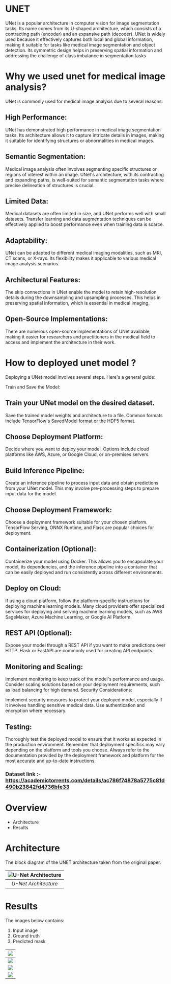 # UNET
UNet is a popular architecture in computer vision for image segmentation tasks. Its name comes from its U-shaped architecture, which consists of a contracting path (encoder) and an expansive path (decoder). UNet is widely used because it effectively captures both local and global information, making it suitable for tasks like medical image segmentation and object detection. Its symmetric design helps in preserving spatial information and addressing the challenge of class imbalance in segmentation tasks

# Why we used unet for medical image analysis?
UNet is commonly used for medical image analysis due to several reasons:

## High Performance: 
UNet has demonstrated high performance in medical image segmentation tasks. Its architecture allows it to capture intricate details in images, making it suitable for identifying structures or abnormalities in medical images.

## Semantic Segmentation:
Medical image analysis often involves segmenting specific structures or regions of interest within an image. UNet's architecture, with its contracting and expanding paths, is well-suited for semantic segmentation tasks where precise delineation of structures is crucial.

## Limited Data: 
Medical datasets are often limited in size, and UNet performs well with small datasets. Transfer learning and data augmentation techniques can be effectively applied to boost performance even when training data is scarce.

## Adaptability: 
UNet can be adapted to different medical imaging modalities, such as MRI, CT scans, or X-rays. Its flexibility makes it applicable to various medical image analysis scenarios.

## Architectural Features: 
The skip connections in UNet enable the model to retain high-resolution details during the downsampling and upsampling processes. This helps in preserving spatial information, which is essential in medical imaging.

## Open-Source Implementations: 
There are numerous open-source implementations of UNet available, making it easier for researchers and practitioners in the medical field to access and implement the architecture in their work.

# How to deployed unet model ?
Deploying a UNet model involves several steps. Here's a general guide:

Train and Save the Model:

## Train your UNet model on the desired dataset.
Save the trained model weights and architecture to a file. Common formats include TensorFlow's SavedModel format or the HDF5 format.

## Choose Deployment Platform:
Decide where you want to deploy your model. Options include cloud platforms like AWS, Azure, or Google Cloud, or on-premises servers.

## Build Inference Pipeline:

Create an inference pipeline to process input data and obtain predictions from your UNet model. This may involve pre-processing steps to prepare input data for the model.

## Choose Deployment Framework:
Choose a deployment framework suitable for your chosen platform. TensorFlow Serving, ONNX Runtime, and Flask are popular choices for deployment.

## Containerization (Optional):
Containerize your model using Docker. This allows you to encapsulate your model, its dependencies, and the inference pipeline into a container that can be easily deployed and run consistently across different environments.

## Deploy on Cloud:
If using a cloud platform, follow the platform-specific instructions for deploying machine learning models. Many cloud providers offer specialized services for deploying and serving machine learning models, such as AWS SageMaker, Azure Machine Learning, or Google AI Platform.

## REST API (Optional):
Expose your model through a REST API if you want to make predictions over HTTP. Flask or FastAPI are commonly used for creating API endpoints.

## Monitoring and Scaling:
Implement monitoring to keep track of the model's performance and usage. Consider scaling solutions based on your deployment requirements, such as load balancing for high demand.
Security Considerations:

Implement security measures to protect your deployed model, especially if it involves handling sensitive medical data. Use authentication and encryption where necessary.

## Testing:
Thoroughly test the deployed model to ensure that it works as expected in the production environment.
Remember that deployment specifics may vary depending on the platform and tools you choose. Always refer to the documentation provided by the deployment framework and platform for the most accurate and up-to-date instructions.

### Dataset link :- https://academictorrents.com/details/ac786f74878a5775c81d490b23842fd4736bfe33

# Overview
- Architecture
- Results

# Architecture
The block diagram of the UNET architecture taken from the original paper.

| ![U-Net Architecture](img/u-net-architecture.png) |
| :--: |
| *U-Net Architecture* |

# Results
The images below contains:
1. Input image
2. Ground truth 
3. Predicted mask

| ![](results/1.png) |
| :--: |
| ![](results/2.png) |
| ![](results/0.png) |
| ![](results/4.png) |

